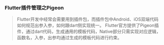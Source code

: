 ### Flutter插件管理之Pigeon

> Flutter开发中经常会需要用到插件包，而插件包中Android、iOS双端代码如何规范出参入参，如何跟dart侧实现统一。
> Flutter官方提供了Pigeon插件，通过dart代码，生成通用的模板代码，Native部分只需实现对应逻辑，函数名，入参，出参均通过生成的模板代码进行约束。


